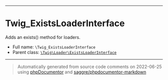 ***

# Twig_ExistsLoaderInterface

Adds an exists() method for loaders.



* Full name: `\Twig_ExistsLoaderInterface`
* Parent class: [`\Twig\Loader\ExistsLoaderInterface`](./Twig/Loader/ExistsLoaderInterface.md)






***
> Automatically generated from source code comments on 2022-06-25 using [phpDocumentor](http://www.phpdoc.org/) and [saggre/phpdocumentor-markdown](https://github.com/Saggre/phpDocumentor-markdown)
